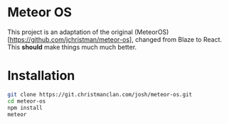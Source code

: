 Meteor OS
=========

This project is an adaptation of the original (MeteorOS)[https://github.com/jchristman/meteor-os], changed from Blaze to React. This **should** make things much much better.

Installation
============

```bash
git clone https://git.christmanclan.com/josh/meteor-os.git
cd meteor-os
npm install
meteor
```
